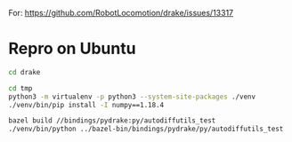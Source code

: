 For: <https://github.com/RobotLocomotion/drake/issues/13317>

# Repro on Ubuntu

```sh
cd drake

cd tmp
python3 -m virtualenv -p python3 --system-site-packages ./venv
./venv/bin/pip install -I numpy==1.18.4

bazel build //bindings/pydrake:py/autodiffutils_test
./venv/bin/python ../bazel-bin/bindings/pydrake/py/autodiffutils_test
```
